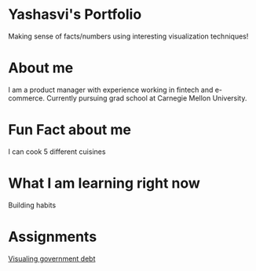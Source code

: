 # Yashasvi's Portfolio
Making sense of facts/numbers using interesting visualization techniques!

# About me
I am a product manager with experience working in fintech and e-commerce. Currently pursuing grad school at Carnegie Mellon University.

# Fun Fact about me
I can cook 5 different cuisines

# What I am learning right now
Building habits

# Assignments
[Visualing government debt](https://yashasvm1.github.io/Portfolio/dataviz2)
